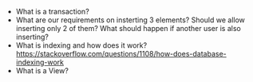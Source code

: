 - What is a transaction?
- What are our requirements on insterting 3 elements? Should we allow inserting only 2 of them? What should happen if another user is also inserting? 
- What is indexing and how does it work?  https://stackoverflow.com/questions/1108/how-does-database-indexing-work
- What is a View?
